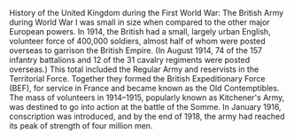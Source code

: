 History of the United Kingdom during the First World War: The British Army during World War I was small in size when compared to the other major European powers. In 1914, the British had a small, largely urban English, volunteer force of 400,000 soldiers, almost half of whom were posted overseas to garrison the British Empire. (In August 1914, 74 of the 157 infantry battalions and 12 of the 31 cavalry regiments were posted overseas.) This total included the Regular Army and reservists in the Territorial Force. Together they formed the British Expeditionary Force (BEF), for service in France and became known as the Old Contemptibles. The mass of volunteers in 1914–1915, popularly known as Kitchener's Army, was destined to go into action at the battle of the Somme. In January 1916, conscription was introduced, and by the end of 1918, the army had reached its peak of strength of four million men.
